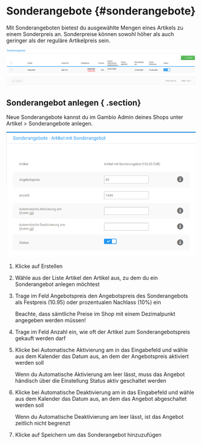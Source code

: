 # Sonderangebote {#sonderangebote}

Mit Sonderangeboten bietest du ausgewählte Mengen eines Artikels zu einem Sonderpreis an. Sonderpreise können sowohl höher als auch geringer als der reguläre Artikelpreis sein.

![](Bilder/Abb399_ListeDerSonderangebote.png "Liste der Sonderangebote")

## Sonderangebot anlegen { .section}

Neue Sonderangebote kannst du im Gambio Admin deines Shops unter Artikel \> Sonderangebote anlegen.

![](Bilder/Abb400_neuesSonderangebotHinzufuegen.png "Neues Sonderangebot hinzufügen")

1.  Klicke auf Erstellen
2.  Wähle aus der Liste Artikel den Artikel aus, zu dem du ein Sonderangebot anlegen möchtest
3.  Trage im Feld Angebotspreis den Angebotspreis des Sonderangebots als Festpreis \(10.95\) oder prozentualen Nachlass \(10%\) ein

    Beachte, dass sämtliche Preise im Shop mit einem Dezimalpunkt angegeben werden müssen!

4.  Trage im Feld Anzahl ein, wie oft der Artikel zum Sonderangebotspreis gekauft werden darf
5.  Klicke bei Automatische Aktivierung am in das Eingabefeld und wähle aus dem Kalender das Datum aus, an dem der Angebotspreis aktiviert werden soll

    Wenn du Automatische Aktivierung am leer lässt, muss das Angebot händisch über die Einstellung Status aktiv geschaltet werden

6.  Klicke bei Automatische Deaktivierung am in das Eingabefeld und wähle aus dem Kalender das Datum aus, an dem das Angebot abgeschaltet werden soll

    Wenn du Automatische Deaktivierung am leer lässt, ist das Angebot zeitlich nicht begrenzt

7.  Klicke auf Speichern um das Sonderangebot hinzuzufügen



